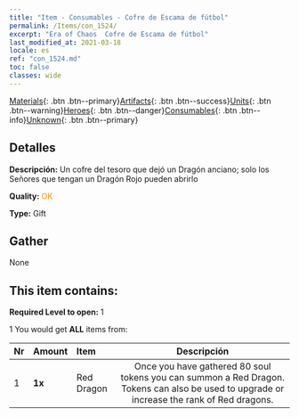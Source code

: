 ```yaml
---
title: "Item - Consumables - Cofre de Escama de fútbol"
permalink: /Items/con_1524/
excerpt: "Era of Chaos  Cofre de Escama de fútbol"
last_modified_at: 2021-03-18
locale: es
ref: "con_1524.md"
toc: false
classes: wide
---
```

 [Materials](/es/Items/){: .btn .btn--primary}[Artifacts](/es/Items/Artifacts/){: .btn .btn--success}[Units](/es/Items/Units/){: .btn .btn--warning}[Heroes](/es/Items/Heroes/){: .btn .btn--danger}[Consumables](/es/Items/Consumables/){: .btn .btn--info}[Unknown](/es/Items/Unknown/){: .btn .btn--primary}

## Detalles
 **Descripción:** Un cofre del tesoro que dejó un Dragón anciano; solo los Señores que tengan un Dragón Rojo pueden abrirlo

 **Quality:** <span style="color: #FF8C00">OK</span>

 **Type:** Gift

## Gather

  None

## This item contains:

 **Required Level to open:** 1

 1 You would get **ALL** items  from:

  | Nr | Amount |     Item    | Descripción |
  |:---|:-------|:------------|:-----------:|
  | 1 |  **1x** | Red Dragon | Once you have gathered 80 soul tokens you can summon a Red Dragon. Tokens can also be used to upgrade or increase the rank of Red dragons.  | 
